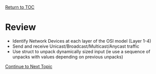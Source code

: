 <a href="https://github.com/CyberTrainingUSAF/08-Network-Programming/blob/master/00-Table-of-Contents.md" > Return to TOC </a>

# Review

* Identify Network Devices at each layer of the OSI model \(Layer 1-4\)
* Send and receive Unicast/Broadcast/Multicast/Anycast traffic
* Use struct to unpack dynamically sized input \(ie use a sequence of unpacks with values depending on previous unpacks\)

<a href="https://github.com/CyberTrainingUSAF/08-Network-Programming/blob/master/06-osi-layer-4/summary.md" > Continue to Next Topic </a>
